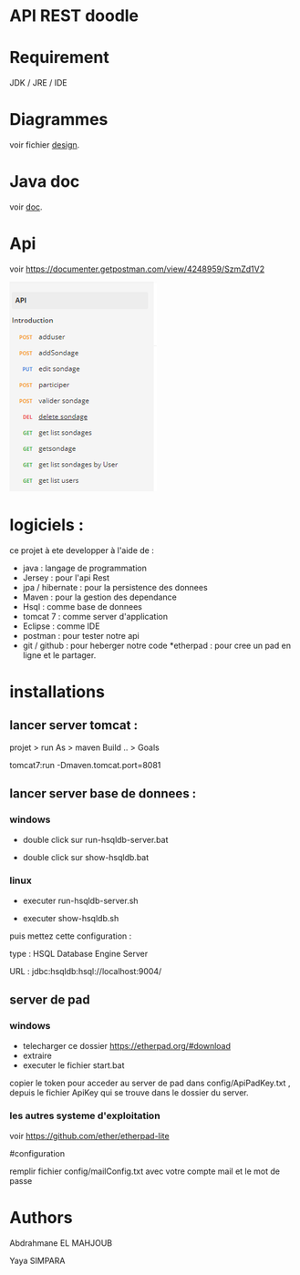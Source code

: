 # API REST doodle 

# Requirement 

JDK / JRE / IDE

# Diagrammes 

voir fichier [design](Design.md "design").

# Java doc

voir [doc](doc "documentation"). 


# Api 

voir https://documenter.getpostman.com/view/4248959/SzmZd1V2

![api](images/api.PNG "api")

# logiciels :

ce projet à ete developper à l'aide de :

* java : langage de programmation 
* Jersey : pour l'api Rest
* jpa / hibernate : pour la persistence des donnees
* Maven : pour la gestion des dependance 
* Hsql : comme base de donnees
* tomcat 7 :  comme server d'application
* Eclipse  : comme IDE 
* postman : pour tester notre api
* git / github : pour heberger notre code
*etherpad : pour cree un pad en ligne et le partager.

# installations 

## lancer server tomcat :

projet > run As  >  maven Build .. > Goals

tomcat7:run -Dmaven.tomcat.port=8081

## lancer server base de donnees :

### windows

* double click sur run-hsqldb-server.bat

* double click sur show-hsqldb.bat

### linux 

* executer run-hsqldb-server.sh 

* executer show-hsqldb.sh


puis mettez cette configuration :

type : HSQL Database Engine Server

URL  : jdbc:hsqldb:hsql://localhost:9004/

## server de pad 

### windows

* telecharger ce dossier  https://etherpad.org/#download
* extraire 
* executer le fichier start.bat

copier le token pour acceder au server de pad dans config/ApiPadKey.txt ,
depuis le fichier ApiKey qui se trouve dans le dossier du  server.

### les autres systeme d'exploitation 

voir https://github.com/ether/etherpad-lite


#configuration 

remplir fichier config/mailConfig.txt
avec votre  compte mail et le mot de passe


# Authors 

Abdrahmane EL MAHJOUB

Yaya SIMPARA